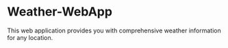 # Weather-WebApp
This web application provides you with comprehensive weather information for any location.
